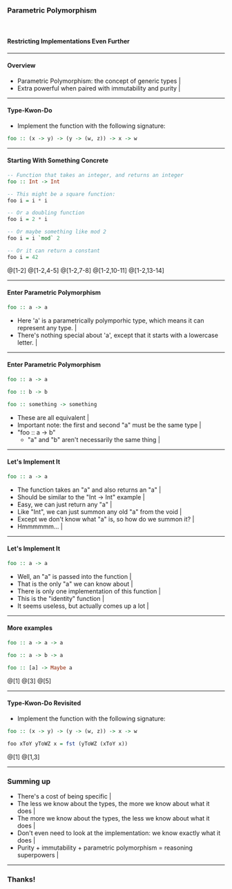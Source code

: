 ### Parametric Polymorphism

<br />

#### Restricting Implementations Even Further

---

#### Overview

- Parametric Polymorphism: the concept of generic types |
- Extra powerful when paired with immutability and purity |

---

#### Type-Kwon-Do

- Implement the function with the following signature:

```haskell
foo :: (x -> y) -> (y -> (w, z)) -> x -> w
```

---

#### Starting With Something Concrete

```haskell
-- Function that takes an integer, and returns an integer
foo :: Int -> Int

-- This might be a square function:
foo i = i * i

-- Or a doubling function
foo i = 2 * i

-- Or maybe something like mod 2
foo i = i `mod` 2

-- Or it can return a constant
foo i = 42
```
@[1-2]
@[1-2,4-5]
@[1-2,7-8]
@[1-2,10-11]
@[1-2,13-14]

---

#### Enter Parametric Polymorphism

```haskell
foo :: a -> a
```

- Here 'a' is a parametrically polymporhic type, which means it can represent any type. |
- There's nothing special about 'a', except that it starts with a lowercase letter. |

---

#### Enter Parametric Polymorphism

```haskell
foo :: a -> a

foo :: b -> b

foo :: something -> something
```

- These are all equivalent |
- Important note: the first and second "a" must be the same type |
- "foo :: a -> b"
  - "a" and "b" aren't necessarily the same thing |

---

#### Let's Implement It

```haskell
foo :: a -> a
```

- The function takes an "a" and also returns an "a" |
- Should be similar to the "Int -> Int" example |
- Easy, we can just return any "a" |
- Like "Int", we can just summon any old "a" from the void |
- Except we don't know what "a" is, so how do we summon it? |
- Hmmmmmm... |

---

#### Let's Implement It

```haskell
foo :: a -> a
```

- Well, an "a" is passed into the function |
- That is the only "a" we can know about |
- There is only one implementation of this function |
- This is the "identity" function |
- It seems useless, but actually comes up a lot |

---

#### More examples

```haskell
foo :: a -> a -> a

foo :: a -> b -> a

foo :: [a] -> Maybe a

```

@[1]
@[3]
@[5]

---

#### Type-Kwon-Do Revisited

- Implement the function with the following signature:

```haskell
foo :: (x -> y) -> (y -> (w, z)) -> x -> w

foo xToY yToWZ x = fst (yToWZ (xToY x))
```
@[1]
@[1,3]

---

### Summing up

- There's a cost of being specific |
- The less we know about the types, the more we know about what it does |
- The more we know about the types, the less we know about what it does |
- Don't even need to look at the implementation: we know exactly what it does |
- Purity + immutability + parametric polymorphism = reasoning superpowers |

---

### Thanks!
